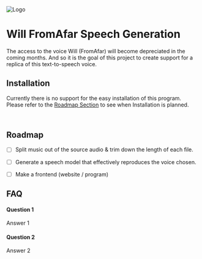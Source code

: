 
![Logo](https://dev-to-uploads.s3.amazonaws.com/uploads/articles/th5xamgrr6se0x5ro4g6.png)


# Will FromAfar Speech Generation

The access to the voice Will (FromAfar) will become depreciated in the coming months. And so it is the goal of this project to create support for a replica of this text-to-speech voice.

## Installation

Currently there is no support for the easy installation of this program. Please refer to the [Roadmap Section](##roadmap) to see when Installation is planned.

```bash
  
```
    
## Roadmap

- [ ] Split music out of the source audio & trim down the length of each file.

- [ ] Generate a speech model that effectively reproduces the voice chosen.

- [ ] Make a frontend (website / program)


## FAQ

#### Question 1

Answer 1

#### Question 2

Answer 2

